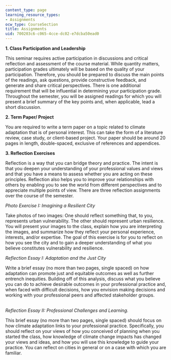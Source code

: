 ```yaml
---
content_type: page
learning_resource_types:
- Assignments
ocw_type: CourseSection
title: Assignments
uid: 700203c6-c065-4cce-dc02-e7dcba50ead0
---
```


  
**1\. Class Participation and Leadership**

This seminar requires active participation in discussions and critical reflection and assessment of the course material. While quantity matters, participation grades ultimately will be based on the quality of your participation. Therefore, you should be prepared to discuss the main points of the readings, ask questions, provide constructive feedback, and generate and share critical perspectives. There is one additional requirement that will be influential in determining your participation grade. Throughout the semester, you will be assigned readings for which you will present a brief summary of the key points and, when applicable, lead a short discussion.

  
**2\. Term Paper/ Project**

You are required to write a term paper on a topic related to climate adaptation that is of personal interest. This can take the form of a literature review, case study, or client-based project. Your paper should be around 20 pages in length, double-spaced, exclusive of references and appendices.

  
**3\. Reflection Exercises**

Reflection is a way that you can bridge theory and practice. The intent is that you deepen your understanding of your professional values and views and that you have a means to assess whether you are acting on these principles. Reflection also helps you to improve your relationships with others by enabling you to see the world from different perspectives and to appreciate multiple points of view. There are three reflection assignments over the course of the semester.

  
_Photo Exercise I: Imagining a Resilient City_

Take photos of two images: One should reflect something that, to you, represents urban vulnerability. The other should represent urban resilience. You will present your images to the class, explain how you are interpreting the images, and summarize how they reflect your personal experience, interests, and/or expertise. The goal of this exercise is for you to reflect on how you see the city and to gain a deeper understanding of what you believe constitutes vulnerability and resilience.

_Reflection Essay I: Adaptation and the Just City_

Write a brief essay (no more than two pages, single spaced) on how adaptation can promote just and equitable outcomes as well as further entrench inequities. Building off of this analysis, discuss what you believe you can do to achieve desirable outcomes in your professional practice and, when faced with difficult decisions, how you envision making decisions and working with your professional peers and affected stakeholder groups.  
 

_Reflection Essay II: Professional Challenges and Learning._

This brief essay (no more than two pages, single spaced) should focus on how climate adaptation links to your professional practice. Specifically, you should reflect on your views of how you conceived of planning when you started the class, how knowledge of climate change impacts has changed your views and ideas, and how you will use this knowledge to guide your practice. You can reflect on cities in general or on a case with which you are familiar.